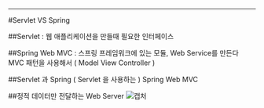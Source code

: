 --- 
#Servlet VS Spring

##Servlet : 웹 애플리케이션을 만들때 필요한 인터페이스 

##Spring Web MVC : 스프링 프레임워크에 있는 모듈, Web Service를 만든다  MVC 패턴을 사용해서 ( Model View Controller ) 


##Servlet 과 Spring ( Servlet 을 사용하는 )  Spring Web MVC

##정적 데이터만 전달하는 Web Server
![캡처](https://user-images.githubusercontent.com/64052675/114804809-df522280-9ddc-11eb-9fd0-20318318c0a0.PNG)
